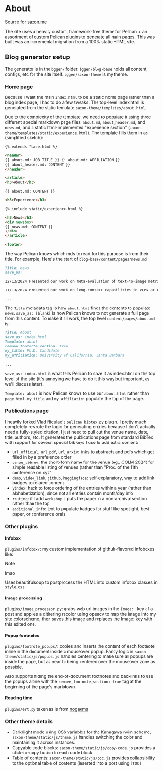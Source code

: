 # About

Source for [saxon.me](https://saxon.me)

The site uses a heavily custom, framework-free theme for Pelican + an assortment of custom Pelican plugins to generate all main pages. This was built was an incremental migration from a 100% static HTML site.

## Blog generator setup

The generator is in the `bggen/` folder. `bggen/blog-base` holds all content, configs, etc for the site itself.
`bggen/saxon-theme` is my theme.

### Home page

Because I want the main `index.html` to be a static home page rather than a blog index page, I had to do a few tweaks.
The top-level index.html is generated from the static template `saxon-theme/templates/about.html`.

Due to the complexity of the template, we need to populate it using three different special markdown page files, `about.md`, `about_header.md`, and `news.md`, and a static html-implemented "experience section" (`saxon-theme/templates/static/experience.html`). The template fills them in as (simplified sketch):

```html
{% extends "base.html %}

<header>
{{ about.md: JOB_TITLE }} {{ about.md: AFFILIATION }}
{{ about_header.md: CONTENT }}
</header>

<article>
<h3>About</h3>

{{ about.md: CONTENT }}

<h3>Experience</h3>

{% include static/experience.html %}

<h3>News</h3>
<div newsbox>
{{ news.md: CONTENT }}
</div>
</article>

<footer>
```

The way Pelican knows which mds to read for this purpose is from their title. For example, Here's the start of `blog-base/content/pages/news.md`:

```markdown
Title: news
save_as:

12/13/2024 Presented our work on meta-evaluation of text-to-image metrics at NeurIPS! [paper]

11/13/2024 Presented our work on long-context capabilities in VLMs at EMNLP! [paper]

...
```

The `Title` metadata tag is how `about.html` finds the contents to populate `news`. `save_as: [blank]` is how Pelican knows to not generate a full page from this content. To make it all work, the top level `content/pages/about.md` is:

```markdown
Title: About
save_as: index.html
Template: about
remove_footnote_section: true
my_title: Ph.D. Candidate
my_affiliation: University of California, Santa Barbara

...
```

`save_as: index.html` is what tells Pelican to save it as index.html on the top level of the site (it's annoying we have to do it this way but important, as we'll discuss later).

`Template: about` is how Pelican knows to use our `about.html` rather than `page.html`. `my_title` and `my_affiliation` populate the top of the page.

### Publications page

I heavily forked Vlad Niculae's `pelican_bibtex.py` plugin. I pretty much completely rewrote the logic for generating entries because I don't actually need a fully-styled citation, I just need to pull out the venue name, date, title, authors, etc. It generates the publications page from standard BibTex with support for several special bibkeys I use to add extra content:

- `url_official`, `url_pdf`, `url_arxiv`: links to abstracts and pdfs which get filled in by a preference order
- `venue_abbrev`: the short-form name for the venue (eg,. COLM 2024) for simple readable listing of venues (rather than "Proc. of the 11th conference on xyz"
- `demo`, `video_link`, `github`, `huggingface`: self-explanatory, way to add link badges to related content
- `yindex`: hack to force ordering of the entries within a year (rather than alphabetization), since not all entries contain month/day info
- `routing`: if I add `workshop` it puts the paper in a non-archival section rather than the top
- `additional_info`: text to populate badges for stuff like spotlight, best paper, or conference orals

### Other plugins

#### Infobox

`plugins/infobox/`: my custom implementation of github-flavored infoboxes like:

> [!note]
> 
> lmao

Uses beautifulsoup to postprocess the HTML into custom infobox classes in `style.css`

#### Image processing

`plugins/image_processor.py`: grabs web url images in the `Image: ` key of a post and applies a dithering recolor using opencv to map the image into my site colorscheme, then saves this image and replaces the Image: key with this edited one.

#### Popup footnotes

`plugins/footnote_popups/`: copies and inserts the content of each footnote inline in the document inside a mouseover popup. Fancy logic in `saxon-theme/static/js/popups.js` handles centering to make sure all popups are inside the page, but as near to being centered over the mouseover zone as possible.

Also supports hiding the end-of-document footnotes and backlinks to use the popups alone with the `remove_footnote_section: true` tag at the beginning of the page's markdown

#### Reading time

`plugins/ert.py` taken as is from [nogaems](https://github.com/nogaems/pelican-ert/blob/master/ert.py)

### Other theme details

- Dark/light mode using CSS variables for the Kanagawa nvim scheme; `saxon-theme/static/js/theme.js` handles switching the color and maintaining it across instances.
- Copyable code blocks: `saxon-theme/static/js/copy-code.js` provides a click-to-copy button in each code block.
- Table of contents: `saxon-theme/static/js/toc.js` provides collapsibility to the optional table of contents (inserted into a post using `[TOC]`
